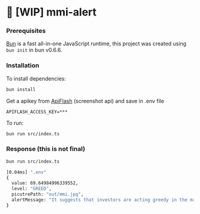 # 🚧 [WIP] mmi-alert

### Prerequisites

[Bun](https://bun.sh) is a fast all-in-one JavaScript runtime, this project was created using `bun init` in bun v0.6.6.  

### Installation

To install dependencies:

```bash
bun install
```

Get a apikey from [ApiFlash](https://apiflash.com/) (screenshot api) and save in .env file

```dotenv
APIFLASH_ACCESS_KEY=***
```

To run:

```bash
bun run src/index.ts
```

### Response (this is not final)

```bash
bun run src/index.ts

[0.04ms] ".env"
{
  value: 69.64984996339552,
  level: "GREED",
  picutrePath: "out/mmi.jpg",
  alertMessage: "It suggests that investors are acting greedy in the market, but the action to be taken depends on the MMI trajectory. If MMI is coming Neutral towards Greed zone, it means greed is increasing in the market and investors should be cautious in opening new positions. If MMI is dropping from Extreme Greed, it means greed is reducing in the market. But more patience is suggested before looking for fresh opportunities."
}
```